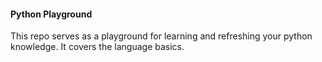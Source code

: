 #### Python Playground
This repo serves as a playground for learning and refreshing your python knowledge. It covers the language
basics.
